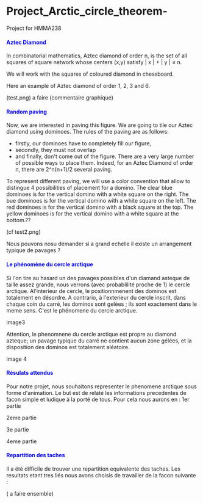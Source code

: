# Project_Arctic_circle_theorem-
Project for HMMA238
#### <font color="blue">Aztec Diamond </font>

In combinatorial mathematics, Aztec diamond of order n, is the set of all squares of square network whose centers (x,y) satisfy | x | + | y | ≤ n. 

We will work with the squares of coloured diamond in chessboard.

Here an example of Aztec diamond of order 1, 2, 3 and 6.

(test.png) a faire
 (commentaire graphique)

#### <font color="blue">Random paving </font>

Now, we are interested in paving this figure.
We are going to tile our Aztec diamond using dominoes. The rules of the paving are as follows:
- firstly, our dominoes have to completely fill our figure,
- secondly, they must not overlap 
- and finally, don't come out of the figure.
There are a very large number of possible ways to place them. Indeed, for an Aztec Diamond of order n, there are 2^n(n+1)/2 several paving.

To represent different paving, we will use a color convention that allow to distingue 4 possibilities of placement for a domino. 
The clear blue dominoes is for the vertical domino with a white square on the right.
The bue dominoes is for the vertical domino with a white square on the left.
The red dominoes is for the vertical domino with a black square at the top.
The yellow dominoes is for the vertical domino with a white square at the bottom.??
 

(cf test2.png)


Nous pouvons nosu demander si a grand echelle il existe un arrangement typique de pavages ?

#### <font color="blue">Le phénomène du cercle arctique </font>


Si l'on tire au hasard un des pavages possibles d'un diamand asteque de taille assez grande, nous verrons (avec probablilité proche de 1) le cercle arctique.
Al'interieur de cercle, le positionnmenent des dominos est totalement en désordre.
A contrario, à l'exterieur du cercle inscrit, dans chaque coin du carré, les dominos sont gelées ; ils sont exactement dans le meme sens.
C'est le phénomene du cercle arctique.

image3

Attention, le phenomnene du cercle arctique est propre au diamond azteque; un pavage typique du carré ne contient aucun zone gélées, et la disposition des dominos est totalement aléatoire.

image 4
#### <font color="blue">Résulats attendus</font>

Pour notre projet, nous souhaitons representer le phenomene arctique sous forme d'animation.
Le but est de relaté les informations precedentes de facon simple et ludique à la porté de tous.
Pour cela nous aurons en :
1er partie 

2eme partie 

3e partie 

4eme partie


#### <font color="blue">Repartition des taches</font>

Il a été difficile de trouver une repartition equivalente des taches. Les resultats etant tres liés nous avons choisis de travailler de la facon suivante :

( a faire ensemble)












